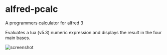 # alfred-pcalc
A programmers calculator for alfred 3

Evaluates a lua (v5.3) numeric expression and displays the result in the four main bases.

![screenshot](https://github.com/themadsens/alfred-pcalc/raw/master/pcalc.png "Screenshot")

